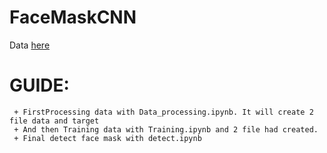 # FaceMaskCNN
Data [here](https://drive.google.com/drive/folders/1WTiYTJtpPHuOFtR_rs8pJyDl1Uf4kUPz?usp=sharing)

# GUIDE:
     + FirstProcessing data with Data_processing.ipynb. It will create 2 file data and target
     + And then Training data with Training.ipynb and 2 file had created.
     + Final detect face mask with detect.ipynb
  
